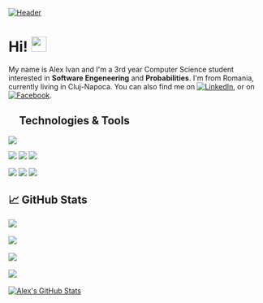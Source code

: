 [![Header](https://raw.githubusercontent.com/ivanAlex0/ivanAlex0/main/header.png "Header")](https://raw.githubusercontent.com/ivanAlex0/ivanAlex0/main/header.png)

# Hi! <img src="https://raw.githubusercontent.com/ivanAlex0/ivanAlex0/main/hand.png" width="30px">

My name is Alex Ivan and I'm a 3rd year Computer Science student  interested in **Software Engeneering** and **Probabilities**. I'm from Romania, currently living in Cluj-Napoca. You can also find me on [![LinkedIn][1.2]][1],  or on [![Facebook][1.1]][2].

## <img src="https://raw.githubusercontent.com/ivanAlex0/ivanAlex0/main/settings.png" width="16px"> Technologies & Tools
![](https://img.shields.io/badge/OS-Windows-informational?style=for-the-badge&logo=windows&logoColor=E18A07&color=C0C0C0) 

![](https://img.shields.io/badge/Editor-IntelliJ_IDEA-informational?style=for-the-badge&logo=intellij-idea&logoColor=E18A07&color=C0C0C0)
![](https://img.shields.io/badge/Code-Java-informational?style=for-the-badge&logo=java&logoColor=E18A07&color=C0C0C0)
![](https://img.shields.io/badge/Tool-Maven-informational?style=for-the-badge&logo=Apache-Maven&logoColor=E18A07&color=C0C0C0)

![](https://img.shields.io/badge/Editor-VS_Code-informational?style=for-the-badge&logo=visualstudiocode&logoColor=E18A07&color=C0C0C0)
![](https://img.shields.io/badge/Code-Flutter-informational?style=for-the-badge&logo=flutter&logoColor=E18A07&color=C0C0C0)
![](https://img.shields.io/badge/AVD_Manager-AndroidStudio-informational?style=for-the-badge&logo=androidstudio&logoColor=E18A07&color=C0C0C0)

## &#x1f4c8; GitHub Stats

<a href="https://github.com/ivanAlex0/ivanAlex0">
  <img align="center" src="https://github-readme-stats.vercel.app/api/top-langs/?username=ivanAlex0&&title_color=ffffff&text_color=c9cacc&icon_color=2bbc8a&bg_color=363837&langs_count=3" />
</a>
<br>
<br>

<a href="https://github.com/ivanAlex0/Betting-Application">
  <img align="center" src="https://github-readme-stats.vercel.app/api/pin/?username=ivanAlex0&repo=Betting-Application&title_color=ffffff&text_color=c9cacc&icon_color=2bbc8a&bg_color=363837" />
</a>
<br>
<br>

<a href="https://github.com/ivanAlex0/WebSynu-App">
  <img align="center" src="https://github-readme-stats.vercel.app/api/pin/?username=ivanAlex0&repo=WebSynu-App&title_color=ffffff&text_color=c9cacc&icon_color=2bbc8a&bg_color=363837" />
</a>

<br>
<br>

<a href="https://github.com/ivanAlex0/Queue-Simulator">
  <img align="center" src="https://github-readme-stats.vercel.app/api/pin/?username=ivanAlex0&repo=Queue-Simulator&title_color=ffffff&text_color=c9cacc&icon_color=2bbc8a&bg_color=363837" />
</a> 

<br>
<br>

<a href="https://github.com/ivanAlex0">
  <img align="center" src="https://github-readme-stats.vercel.app/api?username=ivanAlex0&show_icons=true&line_height=20&count_private=false&title_color=ffffff&text_color=c9cacc&icon_color=2bbc8a&bg_color=363837" alt="Alex's GitHub Stats" />
</a>

[1.1]: https://raw.githubusercontent.com/ivanAlex0/ivanAlex0/main/facebook.png
[1.2]: https://raw.githubusercontent.com/ivanAlex0/ivanAlex0/main/linkedin.png

[1]: https://www.linkedin.com/in/alexandru-ivan-250044171/
[2]: https://www.facebook.com/internetaccesser/
